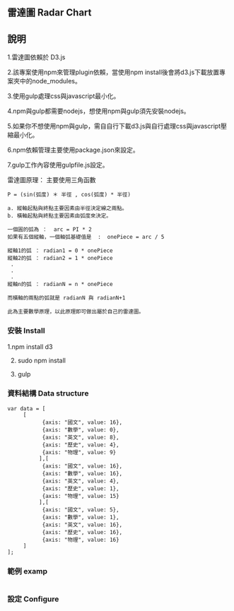 ## 雷達圖 Radar Chart

## 說明
1.雷達圖依賴於 D3.js

2.該專案使用npm來管理plugin依賴，當使用npm install後會將d3.js下載放置專案夾中的node_modules。

3.使用gulp處理css與javascript最小化。

4.npm與gulp都需要nodejs，想使用npm與gulp須先安裝nodejs。

5.如果你不想使用npm與gulp，需自自行下載d3.js與自行處理css與javascript壓縮最小化。

6.npm依賴管理主要使用package.json來設定。

7.gulp工作內容使用gulpfile.js設定。

雷達圖原理：
	主要使用三角函數
	
	P = (sin(弧度) ＊ 半徑 , cos(弧度) * 半徑)
	
	a. 縱軸起點與終點主要因素由半徑決定線之兩點。
	b. 橫軸起點與終點主要因素由弧度來決定。
	
	一個圓的弧為 ：  arc = PI * 2
	如果有五個縱軸，一個軸弧基礎值是  :  onePiece = arc / 5
	
	縱軸1的弧 ： radian1 = 0 * onePiece  
	縱軸2的弧 ： radian2 = 1 * onePiece
	 .
	 .
	 .
	縱軸n的弧 ： radianN = n * onePiece
	
	而橫軸的兩點的弧就是 radianN 與 radianN+1
	
	此為主要數學原理，以此原理即可做出屬於自己的雷達圖。

### 安裝 Install
1.npm install d3

2. sudo npm install 

3. gulp				 

### 資料結構 Data structure
```
var data = [
     [
           {axis: "國文", value: 16}, 
           {axis: "數學", value: 0}, 
           {axis: "英文", value: 8},  
           {axis: "歷史", value: 4},  
           {axis: "物理", value: 9}
          ],[
           {axis: "國文", value: 16}, 
           {axis: "數學", value: 16}, 
           {axis: "英文", value: 4}, 
           {axis: "歷史", value: 1},  
           {axis: "物理", value: 15}
          ],[
           {axis: "國文", value: 5}, 
           {axis: "數學", value: 1}, 
           {axis: "英文", value: 16}, 
           {axis: "歷史", value: 16},  
           {axis: "物理", value: 16}
     ]
];

```

### 範例 examp
```html

```



### 設定 Configure
```javascript
```


